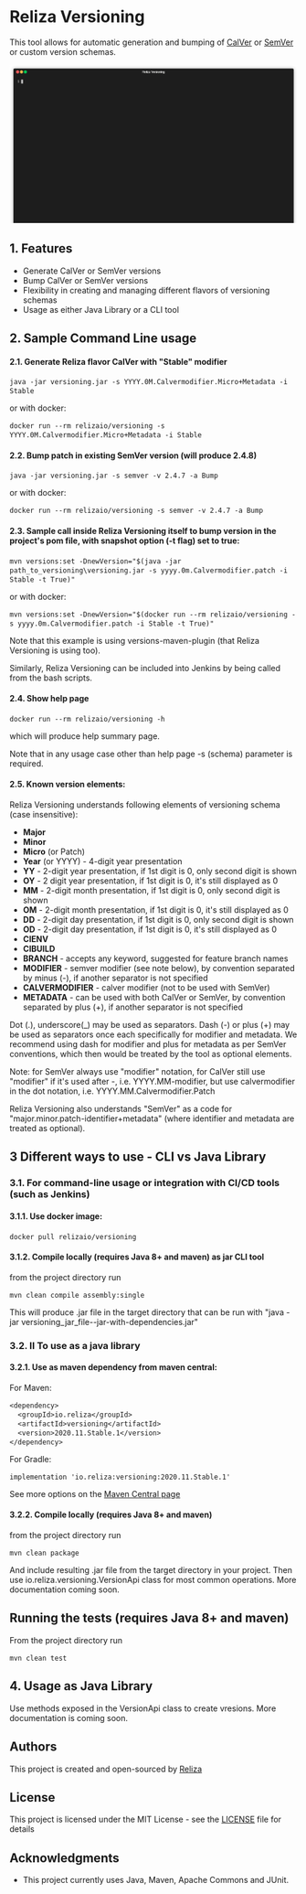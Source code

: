 # Reliza Versioning

This tool allows for automatic generation and bumping of [CalVer](https://calver.org/) or [SemVer](https://semver.org/) or custom version schemas.


<p align="center"><img src="/img/terminal_demo.gif?raw=true"/></p>


## 1. Features
- Generate CalVer or SemVer versions
- Bump CalVer or SemVer versions
- Flexibility in creating and managing different flavors of versioning schemas
- Usage as either Java Library or a CLI tool

## 2. Sample Command Line usage

#### 2.1. Generate Reliza flavor CalVer with "Stable" modifier
```
java -jar versioning.jar -s YYYY.0M.Calvermodifier.Micro+Metadata -i Stable
```
or with docker:
```
docker run --rm relizaio/versioning -s YYYY.0M.Calvermodifier.Micro+Metadata -i Stable
```

#### 2.2. Bump patch in existing SemVer version (will produce 2.4.8)
```
java -jar versioning.jar -s semver -v 2.4.7 -a Bump
```
or with docker:
```
docker run --rm relizaio/versioning -s semver -v 2.4.7 -a Bump
```

#### 2.3. Sample call inside Reliza Versioning itself to bump version in the project's pom file, with snapshot option (-t flag) set to true:
```
mvn versions:set -DnewVersion="$(java -jar path_to_versioning\versioning.jar -s yyyy.0m.Calvermodifier.patch -i Stable -t True)"
```
or with docker:
```
mvn versions:set -DnewVersion="$(docker run --rm relizaio/versioning -s yyyy.0m.Calvermodifier.patch -i Stable -t True)"
```
Note that this example is using versions-maven-plugin (that Reliza Versioning is using too).

Similarly, Reliza Versioning can be included into Jenkins by being called from the bash scripts.

#### 2.4. Show help page

```
docker run --rm relizaio/versioning -h
```
which will produce help summary page.

Note that in any usage case other than help page -s (schema) parameter is required.

#### 2.5. Known version elements:

Reliza Versioning understands following elements of versioning schema (case insensitive):
- **Major**
- **Minor**
- **Micro** (or Patch)
- **Year** (or YYYY) - 4-digit year presentation
- **YY** - 2-digit year presentation, if 1st digit is 0, only second digit is shown
- **OY** - 2 digit year presentation, if 1st digit is 0, it's still displayed as 0
- **MM** - 2-digit month presentation, if 1st digit is 0, only second digit is shown
- **OM** - 2-digit month presentation, if 1st digit is 0, it's still displayed as 0
- **DD** - 2-digit day presentation, if 1st digit is 0, only second digit is shown
- **OD** - 2-digit day presentation, if 1st digit is 0, it's still displayed as 0
- **CIENV**
- **CIBUILD**
- **BRANCH** - accepts any keyword, suggested for feature branch names
- **MODIFIER** - semver modifier (see note below), by convention separated by minus (-), if another separator is not specified
- **CALVERMODIFIER** - calver modifier (not to be used with SemVer)
- **METADATA** - can be used with both CalVer or SemVer, by convention separated by plus (+), if another separator is not specified

Dot (.), underscore(_) may be used as separators. Dash (-) or plus (+) may be used as separators once each specifically for modifier and metadata. We recommend using dash for modifier and plus for metadata as per SemVer conventions, which then would be treated by the tool as optional elements.

Note: for SemVer always use "modifier" notation, for CalVer still use "modifier" if it's used after -, i.e. YYYY.MM-modifier, but use calvermodifier in the dot notation, i.e. YYYY.MM.Calvermodifier.Patch

Reliza Versioning also understands "SemVer" as a code for "major.minor.patch-identifier+metadata" (where identifier and metadata are treated as optional).

## 3 Different ways to use - CLI vs Java Library

### 3.1. For command-line usage or integration with CI/CD tools (such as Jenkins)

#### 3.1.1. Use docker image:
```
docker pull relizaio/versioning
```

#### 3.1.2. Compile locally (requires Java 8+ and maven) as jar CLI tool
from the project directory run
```
mvn clean compile assembly:single
```
This will produce .jar file in the target directory that can be run with "java -jar versioning_jar_file--jar-with-dependencies.jar"

### 3.2. II To use as a java library
#### 3.2.1. Use as maven dependency from maven central:
For Maven:
```
<dependency>
  <groupId>io.reliza</groupId>
  <artifactId>versioning</artifactId>
  <version>2020.11.Stable.1</version>
</dependency>
```

For Gradle:
```
implementation 'io.reliza:versioning:2020.11.Stable.1'
```

See more options on the [Maven Central page](https://search.maven.org/artifact/io.reliza/versioning/)

#### 3.2.2. Compile locally (requires Java 8+ and maven)
from the project directory run
```
mvn clean package
```

And include resulting .jar file from the target directory in your project. Then use io.reliza.versioning.VersionApi class for most common operations. More documentation coming soon.

## Running the tests (requires Java 8+ and maven)
From the project directory run
```
mvn clean test
```

## 4. Usage as Java Library
Use methods exposed in the VersionApi class to create vresions. More documentation is coming soon.

## Authors

This project is created and open-sourced by [Reliza](https://reliza.io)

## License

This project is licensed under the MIT License - see the [LICENSE](LICENSE) file for details

## Acknowledgments

* This project currently uses Java, Maven, Apache Commons and JUnit.
